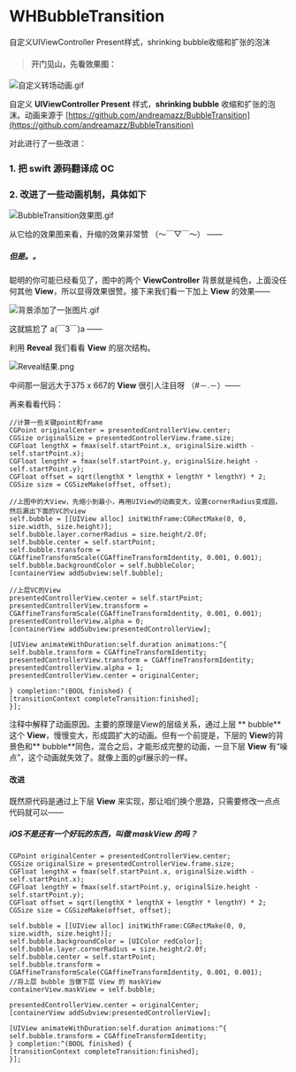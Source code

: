# WHBubbleTransition
自定义UIViewController Present样式，shrinking bubble收缩和扩张的泡沫

> #### 开门见山，先看效果图：


![自定义转场动画.gif](http://upload-images.jianshu.io/upload_images/2963444-7b005d4295168826.gif?imageMogr2/auto-orient/strip)



自定义 **UIViewController Present** 样式，**shrinking bubble** 收缩和扩张的泡沫。动画来源于
[https://github.com/andreamazz/BubbleTransition](https://github.com/andreamazz/BubbleTransition)

对此进行了一些改进：

### 1. 把 swift 源码翻译成 OC
### 2. 改进了一些动画机制，具体如下

![BubbleTransition效果图.gif](http://upload-images.jianshu.io/upload_images/2963444-d7ee7b456c1e6322.gif?imageMogr2/auto-orient/strip)



从它给的效果图来看，升缩的效果非常赞 （～￣▽￣～） ——

##### 但是。。
聪明的你可能已经看见了，图中的两个 **ViewController** 背景就是纯色，上面没任何其他 **View**，所以显得效果很赞。接下来我们看一下加上 **View** 的效果——



![背景添加了一张图片.gif](http://upload-images.jianshu.io/upload_images/2963444-0a6473cb15fa4e3a.gif?imageMogr2/auto-orient/strip)



这就尴尬了 a(￣3￣)a ——

利用 **Reveal** 我们看看 **View** 的层次结构。



![Reveal结果.png](http://upload-images.jianshu.io/upload_images/2963444-5fec38cee034a6a8.png?imageMogr2/auto-orient/strip%7CimageView2/2/w/400)



中间那一层远大于375 x 667的 **View** 很引人注目呀 （#－.－）——

再来看看代码：

````
//计算一些关键point和frame
CGPoint originalCenter = presentedControllerView.center;
CGSize originalSize = presentedControllerView.frame.size;
CGFloat lengthX = fmax(self.startPoint.x, originalSize.width - self.startPoint.x);
CGFloat lengthY = fmax(self.startPoint.y, originalSize.height - self.startPoint.y);
CGFloat offset = sqrt(lengthX * lengthX + lengthY * lengthY) * 2;
CGSize size = CGSizeMake(offset, offset);

//上图中的大View，先缩小到最小，再用UIView的动画变大，设置cornerRadius变成圆，然后漏出下面的VC的view
self.bubble = [[UIView alloc] initWithFrame:CGRectMake(0, 0, size.width, size.height)];
self.bubble.layer.cornerRadius = size.height/2.0f;
self.bubble.center = self.startPoint;
self.bubble.transform = CGAffineTransformScale(CGAffineTransformIdentity, 0.001, 0.001);
self.bubble.backgroundColor = self.bubbleColor;
[containerView addSubview:self.bubble];

//上层VC的View
presentedControllerView.center = self.startPoint;
presentedControllerView.transform = CGAffineTransformScale(CGAffineTransformIdentity, 0.001, 0.001);
presentedControllerView.alpha = 0;
[containerView addSubview:presentedControllerView];

[UIView animateWithDuration:self.duration animations:^{
self.bubble.transform = CGAffineTransformIdentity;
presentedControllerView.transform = CGAffineTransformIdentity;
presentedControllerView.alpha = 1;
presentedControllerView.center = originalCenter;

} completion:^(BOOL finished) {
[transitionContext completeTransition:finished];
}];

````
注释中解释了动画原因。主要的原理是View的层级关系，通过上层 ** bubble** 这个 **View**，慢慢变大，形成圆扩大的动画。但有一个前提是，下层的 **View**的背景色和** bubble**同色，混合之后，才能形成完整的动画，一旦下层 **View** 有“噪点”，这个动画就失效了。就像上面的gif展示的一样。
#### 改进
既然原代码是通过上下层 **View** 来实现，那让咱们换个思路，只需要修改一点点代码就可以——
##### iOS不是还有一个好玩的东西，叫做 maskView 的吗？
````
CGPoint originalCenter = presentedControllerView.center;
CGSize originalSize = presentedControllerView.frame.size;
CGFloat lengthX = fmax(self.startPoint.x, originalSize.width - self.startPoint.x);
CGFloat lengthY = fmax(self.startPoint.y, originalSize.height - self.startPoint.y);
CGFloat offset = sqrt(lengthX * lengthX + lengthY * lengthY) * 2;
CGSize size = CGSizeMake(offset, offset);

self.bubble = [[UIView alloc] initWithFrame:CGRectMake(0, 0, size.width, size.height)];
self.bubble.backgroundColor = [UIColor redColor];
self.bubble.layer.cornerRadius = size.height/2.0f;
self.bubble.center = self.startPoint;
self.bubble.transform = CGAffineTransformScale(CGAffineTransformIdentity, 0.001, 0.001);
//将上层 bubble 当做下层 View 的 maskView
containerView.maskView = self.bubble;

presentedControllerView.center = originalCenter;
[containerView addSubview:presentedControllerView];

[UIView animateWithDuration:self.duration animations:^{
self.bubble.transform = CGAffineTransformIdentity;
} completion:^(BOOL finished) {
[transitionContext completeTransition:finished];
}];
````
